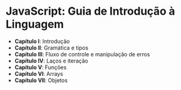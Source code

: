 # JavaScript: Guia de Introdução à Linguagem

* **Capítulo I**: Introdução
* **Capítulo II**: Gramática e tipos
* **Capítulo III**: Fluxo de controle e manipulação de erros
* **Capítulo IV**: Laços e iteração
* **Capítulo V**: Funções
* **Capítulo VI**: Arrays
* **Capítulo VII**: Objetos
